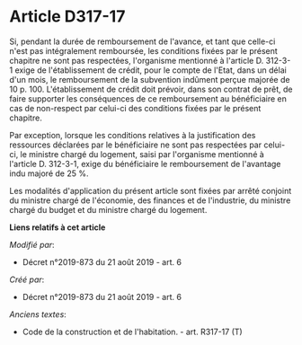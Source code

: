 # Article D317-17

Si, pendant la durée de remboursement de l'avance, et tant que celle-ci n'est pas intégralement remboursée, les conditions
fixées par le présent chapitre ne sont pas respectées, l'organisme mentionné à l'article D. 312-3-1 exige de l'établissement
de crédit, pour le compte de l'Etat, dans un délai d'un mois, le remboursement de la subvention indûment perçue majorée de 10
p. 100. L'établissement de crédit doit prévoir, dans son contrat de prêt, de faire supporter les conséquences de ce
remboursement au bénéficiaire en cas de non-respect par celui-ci des conditions fixées par le présent chapitre.

Par exception, lorsque les conditions relatives à la justification des ressources déclarées par le bénéficiaire ne sont pas
respectées par celui-ci, le ministre chargé du logement, saisi par l'organisme mentionné à l'article D. 312-3-1, exige du
bénéficiaire le remboursement de l'avantage indu majoré de 25 %.

Les modalités d'application du présent article sont fixées par arrêté conjoint du ministre chargé de l'économie, des finances
et de l'industrie, du ministre chargé du budget et du ministre chargé du logement.

**Liens relatifs à cet article**

_Modifié par_:

  - Décret n°2019-873 du 21 août 2019 - art. 6

_Créé par_:

  - Décret n°2019-873 du 21 août 2019 - art. 6

_Anciens textes_:

  - Code de la construction et de l'habitation. - art. R317-17 (T)
